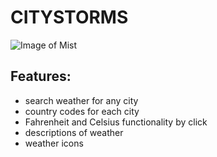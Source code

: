 # CITYSTORMS
![Image of Mist](https://images.unsplash.com/photo-1531396062185-a022c75b6c44?ixlib=rb-1.2.1&ixid=eyJhcHBfaWQiOjEyMDd9&auto=format&fit=crop&w=1934&q=80)

## Features:

* search weather for any city
* country codes for each city
* Fahrenheit and Celsius functionality by click
* descriptions of weather
* weather icons
